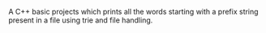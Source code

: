 A C++ basic projects which prints all the words starting with a prefix string present in a file using trie and file handling.

